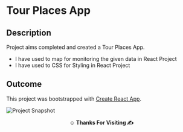# Tour Places App
## Description

Project aims completed and created a Tour Places App.

- I have used to map for monitoring the given data in React Project
- I have used to CSS for Styling in React Project

## Outcome
This project was bootstrapped with [Create React App](https://github.com/facebook/create-react-app).

![Project Snapshot](./src/assets/Tour%20Places.gif)

**<p align="center">&#9786; Thanks For Visiting &#9997;</p>**